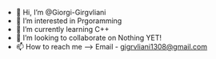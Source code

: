- 👋 Hi, I’m @Giorgi-Girgvliani
- 👀 I’m interested in Prgoramming
- 🌱 I’m currently learning C++
- 💞️ I’m looking to collaborate on Nothing YET!
- 📫 How to reach me --> Email - gigrvliani1308@gmail.com

<!---
Giorgi-Girgvliani/Giorgi-Girgvliani is a ✨ special ✨ repository because its `README.md` (this file) appears on your GitHub profile.
You can click the Preview link to take a look at your changes.
--->
